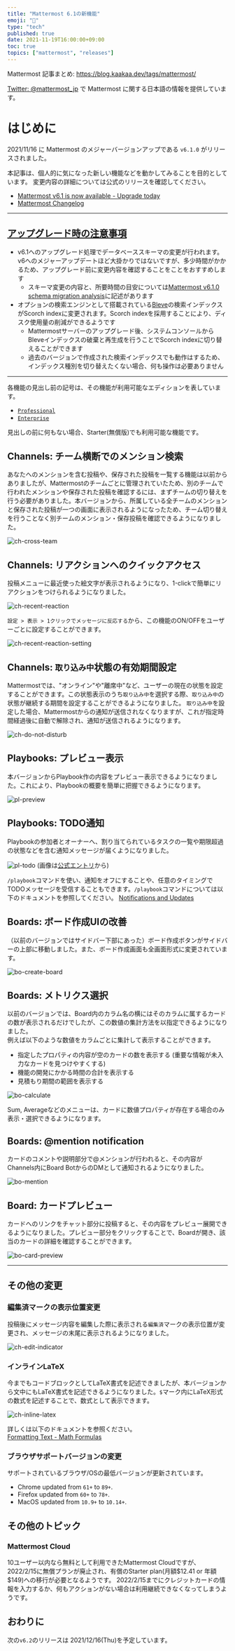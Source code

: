 ```yaml
---
title: "Mattermost 6.1の新機能"
emoji: "🎉"
type: "tech" 
published: true
date: 2021-11-19T16:00:00+09:00
toc: true
topics: ["mattermost", "releases"]
---
```


Mattermost 記事まとめ: https://blog.kaakaa.dev/tags/mattermost/

[Twitter: @mattermost_jp](https://twitter.com/mattermost_jp?lang=ja) で Mattermost に関する日本語の情報を提供しています。

# はじめに

2021/11/16 に Mattermost のメジャーバージョンアップである `v6.1.0` がリリースされました。  

本記事は、個人的に気になった新しい機能などを動かしてみることを目的としています。
変更内容の詳細については公式のリリースを確認してください。

- [Mattermost v6\.1 is now available \- Upgrade today](https://mattermost.com/blog/mattermost-v6-1-is-now-available/)
- [Mattermost Changelog](https://docs.mattermost.com/install/self-managed-changelog.html#release-v6-1-feature-release)

---

## [アップグレード時の注意事項](https://docs.mattermost.com/install/self-managed-changelog.html#important-upgrade-notes)


* v6.1へのアップグレード処理でデータベーススキーマの変更が行われます。v6へのメジャーアップデートほど大掛かりではないですが、多少時間がかかるため、アップグレード前に変更内容を確認することをことをおすすめします
  * スキーマ変更の内容と、所要時間の目安については[Mattermost v6\.1\.0 schema migration analysis](https://gist.github.com/streamer45/997b726a86b5d2a624ac2af435a66086)に記述があります
* オプションの検索エンジンとして搭載されている[Bleve](https://docs.mattermost.com/deploy/bleve-search.html)の検索インデックスがScorch indexに変更されます。Scorch indexを採用することにより、ディスク使用量の削減ができるようです
  * Mattermostサーバーのアップグレード後、システムコンソールからBleveインデックスの破棄と再生成を行うことでScorch indexに切り替えることができます
  * 過去のバージョンで作成された検索インデックスでも動作はするため、インデックス種別を切り替えたくない場合、何も操作は必要ありません

---

各機能の見出し前の記号は、その機能が利用可能なエディションを表しています。

- [`Professional`](https://mattermost.com/pricing/)
- [`Enterprise`](https://mattermost.com/pricing/)

見出しの前に何もない場合、Starter(無償版)でも利用可能な機能です。

## Channels: チーム横断でのメンション検索

あなたへのメンションを含む投稿や、保存された投稿を一覧する機能は以前からありましたが、Mattermostのチームごとに管理されていたため、別のチームで行われたメンションや保存された投稿を確認するには、まずチームの切り替えを行う必要がありました。本バージョンから、所属している全チームのメンションと保存された投稿が一つの画面に表示されるようになったため、チーム切り替えを行うことなく別チームのメンション・保存投稿を確認できるようになりました。

![ch-cross-team](https://blog.kaakaa.dev/images/posts/mattermost/releases-6.1/ch-cross-team.png)

## Channels: リアクションへのクイックアクセス

投稿メニューに最近使った絵文字が表示されるようになり、1-clickで簡単にリアクションをつけられるようになりました。

![ch-recent-reaction](https://blog.kaakaa.dev/images/posts/mattermost/releases-6.1/ch-recent-reaction.png)

`設定 > 表示 > 1クリックでメッセージに反応する`から、この機能のON/OFFをユーザーごとに設定することができます。

![ch-recent-reaction-setting](https://blog.kaakaa.dev/images/posts/mattermost/releases-6.1/ch-recent-reaction-setting.png)

## Channels: `取り込み中`状態の有効期間設定

Mattermostでは、"オンライン"や"離席中"など、ユーザーの現在の状態を設定することができます。この状態表示のうち`取り込み中`を選択する際、`取り込み中`の状態が継続する期間を設定することができるようになりました。
`取り込み中`を設定した場合、Mattermostからの通知が送信されなくなりますが、これが指定時間経過後に自動で解除され、通知が送信されるようになります。

![ch-do-not-disturb](https://blog.kaakaa.dev/images/posts/mattermost/releases-6.1/ch-do-not-disturb.png)

## Playbooks: プレビュー表示

本バージョンからPlaybook作の内容をプレビュー表示できるようになりました。これにより、Playbookの概要を簡単に把握できるようになります。

![pl-preview](https://blog.kaakaa.dev/images/posts/mattermost/releases-6.1/pl-preview.png)


## Playbooks: TODO通知

Playbookの参加者とオーナーへ、割り当てられているタスクの一覧や期限超過の状態などを含む通知メッセージが届くようになりました。

![pl-todo](https://blog.kaakaa.dev/images/posts/mattermost/releases-6.1/pl-todo.webp)
(画像は[公式エントリ](https://mattermost.com/blog/mattermost-v6-1-is-now-available/)から)

`/playbook`コマンドを使い、通知をオフにすることや、任意のタイミングでTODOメッセージを受信することもできます。`/playbook`コマンドについては以下のドキュメントを参照してください。
[Notifications and Updates](https://docs.mattermost.com/playbooks/notifications-and-updates.html)

## Boards: ボード作成UIの改善

（以前のバージョンではサイドバー下部にあった）ボード作成ボタンがサイドバーの上部に移動しました。また、ボード作成画面も全画面形式に変更されています。

![bo-create-board](https://blog.kaakaa.dev/images/posts/mattermost/releases-6.1/bo-create-board.png)

## Boards: メトリクス選択

以前のバージョンでは、Board内のカラム名の横にはそのカラムに属するカードの数が表示されるだけでしたが、この数値の集計方法を以指定できるようになりました。  
例えば以下のような数値をカラムごとに集計して表示することができます。

* 指定したプロパティの内容が空のカードの数を表示する (重要な情報が未入力なカードを見つけやすくする)
* 機能の開発にかかる時間の合計を表示する
* 見積もり期間の範囲を表示する

![bo-calculate](https://blog.kaakaa.dev/images/posts/mattermost/releases-6.1/bo-calculate.png)

Sum, Averageなどのメニューは、カードに数値プロパティが存在する場合のみ表示・選択できるようになります。

## Boards: @mention notification

カードのコメントや説明部分で@メンションが行われると、その内容がChannels内にBoard BotからのDMとして通知されるようになりました。

![bo-mention](https://blog.kaakaa.dev/images/posts/mattermost/releases-6.1/bo-mention.png)

## Board: カードプレビュー

カードへのリンクをチャット部分に投稿すると、その内容をプレビュー展開できるようになりました。プレビュー部分をクリックすることで、Boardが開き、該当のカードの詳細を確認することができます。


![bo-card-preview](https://blog.kaakaa.dev/images/posts/mattermost/releases-6.1/bo-card-preview.png)

---

## その他の変更

### 編集済マークの表示位置変更

投稿後にメッセージ内容を編集した際に表示される`編集済`マークの表示位置が変更され、メッセージの末尾に表示されるようになりました。

![ch-edit-indicator](https://blog.kaakaa.dev/images/posts/mattermost/releases-6.1/ch-edit-indicator.png)

### インラインLaTeX

今までもコードブロックとしてLaTeX書式を記述できましたが、本バージョンから文中にもLaTeX書式を記述できるようになりました。`$`マーク内にLaTeX形式の数式を記述することで、数式として表示できます。

![ch-inline-latex](https://blog.kaakaa.dev/images/posts/mattermost/releases-6.1/ch-inline-latex.png)

詳しくは以下のドキュメントを参照ください。  
[Formatting Text - Math Formulas](https://docs.mattermost.com/messaging/formatting-text.html#math-formulas)

### ブラウザサポートバージョンの変更
サポートされているブラウザ/OSの最低バージョンが更新されています。

* Chrome updated from `61+` to `89+`.
* Firefox updated from `60+` to `78+`.
* MacOS updated from `10.9+` to `10.14+`.

## その他のトピック

### Mattermost Cloud
10ユーザー以内なら無料として利用できたMattermost Cloudですが、2022/2/15に無償プランが廃止され、有償のStarter plan(月額$12.41 or 年額 $149)への移行が必要となるようです。
2022/2/15までにクレジットカードの情報を入力するか、何もアクションがない場合は利用継続できなくなってしまうようです。

## おわりに

次の`v6.2`のリリースは 2021/12/16(Thu)を予定しています。
